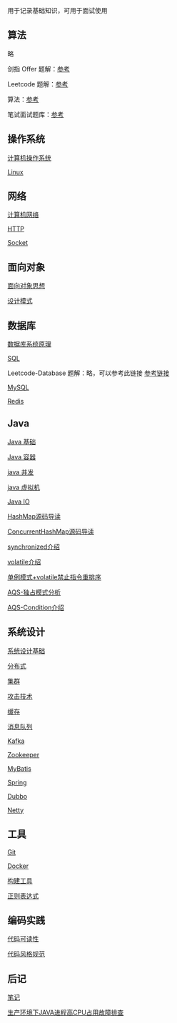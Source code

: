 用于记录基础知识，可用于面试使用

## 算法
略

剑指 Offer 题解：[参考](https://github.com/CyC2018/CS-Notes/blob/master/notes/%E5%89%91%E6%8C%87%20Offer%20%E9%A2%98%E8%A7%A3%20-%20%E7%9B%AE%E5%BD%95.md)

Leetcode 题解：[参考](https://github.com/CyC2018/CS-Notes/blob/master/notes/Leetcode%20%E9%A2%98%E8%A7%A3%20-%20%E7%9B%AE%E5%BD%95.md)

算法：[参考](https://github.com/CyC2018/CS-Notes/blob/master/notes/%E7%AE%97%E6%B3%95%20-%20%E7%9B%AE%E5%BD%95.md)

笔试面试题库：[参考](https://www.nowcoder.com/contestRoom?from=cyc_github)


## 操作系统

[计算机操作系统](https://github.com/LZKO/Cat/blob/master/src/main/notes/interview/计算机操作系统.md)

[Linux](https://github.com/LZKO/Cat/blob/master/src/main/notes/interview/Linux.md)

## 网络

[计算机网络](https://github.com/LZKO/Cat/blob/master/src/main/notes/interview/计算机网络.md)

[HTTP](https://github.com/LZKO/Cat/blob/master/src/main/notes/interview/HTTP.md)

[Socket](https://github.com/LZKO/Cat/blob/master/src/main/notes/interview/Socket.md)

## 面向对象

[面向对象思想](https://github.com/LZKO/Cat/blob/master/src/main/notes/interview/面向对象思想.md)

[设计模式](https://github.com/LZKO/Cat/blob/master/src/main/notes/interview/设计模式.md)

## 数据库

[数据库系统原理](https://github.com/LZKO/Cat/blob/master/src/main/notes/interview/数据库系统原理.md)

[SQL](https://github.com/LZKO/Cat/blob/master/src/main/notes/interview/SQL.md)

Leetcode-Database 题解：略，可以参考此链接
[参考链接](https://github.com/CyC2018/CS-Notes/blob/master/notes/Leetcode-Database%20%E9%A2%98%E8%A7%A3.md)

[MySQL](https://github.com/LZKO/Cat/blob/master/src/main/notes/interview/MySQL.md)

[Redis](https://github.com/LZKO/Cat/blob/master/src/main/notes/interview/Redis.md)

## Java

[Java 基础](https://github.com/LZKO/Cat/blob/master/src/main/notes/interview/Java%20基础.md)

[Java 容器](https://github.com/LZKO/Cat/blob/master/src/main/notes/interview/Java容器.md)

[java 并发](https://github.com/LZKO/Cat/blob/master/src/main/notes/interview/Java并发.md)

[java 虚拟机](https://github.com/LZKO/Cat/blob/master/src/main/notes/interview/Java虚拟机.md)

[Java IO](https://github.com/LZKO/Cat/blob/master/src/main/notes/interview/Java%20IO.md)

[HashMap源码导读](https://github.com/LZKO/Cat/blob/master/src/main/notes/interview/HashMap源码导读.md)

[ConcurrentHashMap源码导读](https://github.com/LZKO/Cat/blob/master/src/main/notes/interview/ConcurrentHashMap源码导读.md)

[synchronized介绍](https://github.com/LZKO/Cat/blob/master/src/main/notes/interview/synchronized介绍.md)

[volatile介绍](https://github.com/LZKO/Cat/blob/master/src/main/notes/interview/volatile介绍.md)

[单例模式+volatile禁止指令重排序](https://github.com/LZKO/Cat/blob/master/src/main/notes/interview/单例模式+volatile禁止指令重排序.md)

[AQS-独占模式分析](https://github.com/LZKO/Cat/blob/master/src/main/notes/interview/AQS-独占模式分析.md)

[AQS-Condition介绍](https://github.com/LZKO/Cat/blob/master/src/main/notes/interview/AQS-Condition介绍.md)

## 系统设计

[系统设计基础](https://github.com/LZKO/Cat/blob/master/src/main/notes/interview/系统设计基础.md)

[分布式](https://github.com/LZKO/Cat/blob/master/src/main/notes/interview/分布式.md)

[集群](https://github.com/LZKO/Cat/blob/master/src/main/notes/interview/集群.md)

[攻击技术](https://github.com/LZKO/Cat/blob/master/src/main/notes/interview/攻击技术.md)

[缓存](https://github.com/LZKO/Cat/blob/master/src/main/notes/interview/缓存.md)

[消息队列](https://github.com/LZKO/Cat/blob/master/src/main/notes/interview/消息队列.md)

[Kafka](https://github.com/LZKO/Cat/blob/master/src/main/notes/interview/Kafka.md)

[Zookeeper](https://github.com/LZKO/Cat/blob/master/src/main/notes/interview/Zookeeper.md)

[MyBatis](https://github.com/LZKO/Cat/blob/master/src/main/notes/interview/MyBatis.md)

[Spring](https://github.com/LZKO/Cat/blob/master/src/main/notes/interview/Spring.md)

[Dubbo](https://github.com/LZKO/Cat/blob/master/src/main/notes/interview/Dubbo.md)

[Netty](https://github.com/LZKO/Cat/blob/master/src/main/notes/interview/Netty.md)

## 工具

[Git](https://github.com/LZKO/Cat/blob/master/src/main/notes/interview/Git.md)

[Docker](https://github.com/LZKO/Cat/blob/master/src/main/notes/interview/Docker.md)

[构建工具](https://github.com/LZKO/Cat/blob/master/src/main/notes/interview/构建工具.md)

[正则表达式](https://github.com/LZKO/Cat/blob/master/src/main/notes/interview/正则表达式.md)

## 编码实践

[代码可读性](https://github.com/LZKO/Cat/blob/master/src/main/notes/interview/代码可读性.md)

[代码风格规范](https://github.com/LZKO/Cat/blob/master/src/main/notes/interview/代码风格规范.md)

## 后记

[笔记](https://github.com/LZKO/Cat/blob/master/src/main/notes/interview/笔记.md)

[生产环境下JAVA进程高CPU占用故障排查](https://github.com/LZKO/Cat/blob/master/src/main/notes/interview/生产环境下JAVA进程高CPU占用故障排查.md)
